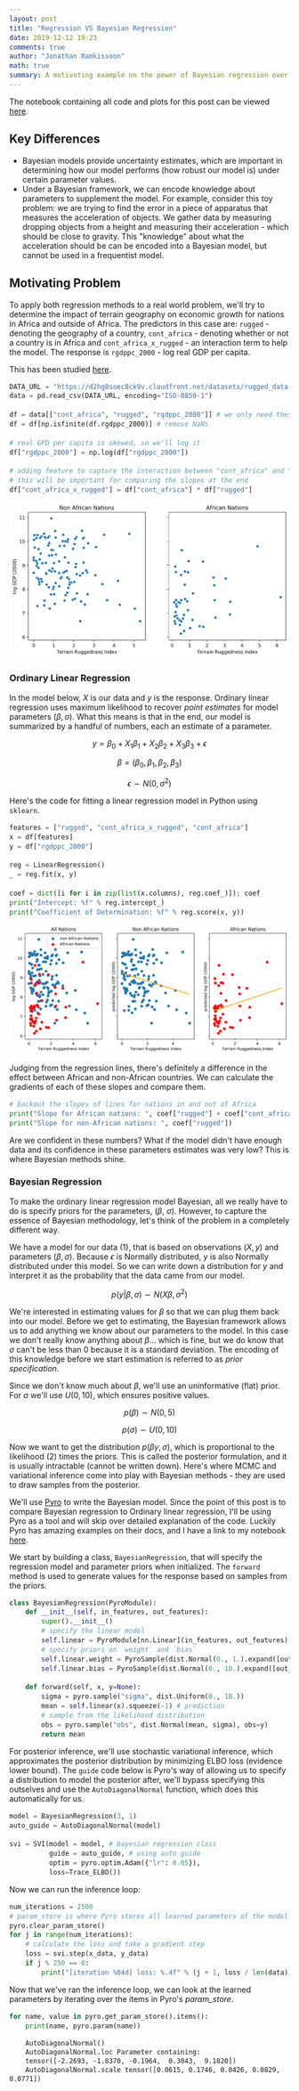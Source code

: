 ```yaml
---
layout: post
title: "Regression VS Bayesian Regression"
date: 2019-12-12 19:23
comments: true
author: "Jonathan Ramkissoon"
math: true
summary: A motivating example on the power of Bayesian regression over simple linear regression.
---
```


The notebook containing all code and plots for this post can be viewed [here](https://nbviewer.jupyter.org/github/jramkiss/jramkiss.github.io/blob/master/_posts/notebooks/regression_VS_bayesian_regression.ipynb).

## Key Differences
- Bayesian models provide uncertainty estimates, which are important in determining how our model performs (how robust our model is) under certain parameter values.
- Under a Bayesian framework, we can encode knowledge about parameters to supplement the model. For example, consider this toy problem: we are trying to find the error in a piece of apparatus that measures the acceleration of objects. We gather data by measuring dropping objects from a height and measuring their acceleration - which should be close to gravity. This "knowledge" about what the acceleration should be can be encoded into a Bayesian model, but cannot be used in a frequentist model.


## Motivating Problem

To apply both regression methods to a real world problem, we'll try to determine the impact of terrain geography on economic growth for nations in Africa and outside of Africa.
The predictors in this case are: `rugged` - denoting the geography of a country, `cont_africa` - denoting whether or not a country is in Africa and `cont_africa_x_rugged` - an interaction term to help the model. The response is `rgdppc_2000` - log real GDP per capita.

This has been studied [here](https://diegopuga.org/papers/rugged.pdf).

```python
DATA_URL = "https://d2hg8soec8ck9v.cloudfront.net/datasets/rugged_data.csv"
data = pd.read_csv(DATA_URL, encoding="ISO-8859-1")

df = data[["cont_africa", "rugged", "rgdppc_2000"]] # we only need these features
df = df[np.isfinite(df.rgdppc_2000)] # remove NaNs

# real GPD per capita is skewed, so we'll log it
df["rgdppc_2000"] = np.log(df["rgdppc_2000"])

# adding feature to capture the interaction between "cont_africa" and "rugged"
# this will be important for comparing the slopes at the end
df["cont_africa_x_rugged"] = df["cont_africa"] * df["rugged"]
```


![](/assets/africa_data_viz.png)
<!--![Figure1](/assets/word2vec_viz.png)-->


### Ordinary Linear Regression

In the model below, $X$ is our data and $y$ is the response. Ordinary linear regression uses maximum likelihood to recover _point estimates_ for model parameters $(\beta, \sigma)$. What this means is that in the end, our model is summarized by a handful of numbers, each an estimate of a parameter.

$$
\begin{equation}
y = \beta_0 + X_1\beta_1 + X_2\beta_2 + X_3\beta_3 + \epsilon
\tag{1}
\end{equation}
$$

$$ \beta = (\beta_0, \beta_1, \beta_2, \beta_3) $$

$$ \epsilon \sim N(0, \sigma^{2}) $$

Here's the code for fitting a linear regression model in Python using `sklearn`.

```python
features = ["rugged", "cont_africa_x_rugged", "cont_africa"]
x = df[features]
y = df["rgdppc_2000"]

reg = LinearRegression()
_ = reg.fit(x, y)

coef = dict([i for i in zip(list(x.columns), reg.coef_)]); coef
print("Intercept: %f" % reg.intercept_)
print("Coefficient of Determination: %f" % reg.score(x, y))
```

![](/assets/linear_regression_fit.png)

Judging from the regression lines, there's definitely a difference in the effect between African and non-African countries. We can calculate the gradients of each of these slopes and compare them.

```python
# backout the slopes of lines for nations in and out of Africa
print("Slope for African nations: ", coef["rugged"] + coef["cont_africa_x_rugged"])
print("Slope for non-African nations: ", coef["rugged"])
```

Are we confident in these numbers? What if the model didn't have enough data and its confidence in these parameters estimates was very low? This is where Bayesian methods shine.

### Bayesian Regression


To make the ordinary linear regression model Bayesian, all we really have to do is specify priors for the parameters, $(\beta$, $\sigma$). However, to capture the essence of Bayesian methodology, let's think of the problem in a completely different way.

We have a model for our data (1), that is based on observations $(X, y)$ and parameters $(\beta, \sigma)$. Because $\epsilon$ is Normally distributed, $y$ is also Normally distributed under this model. So we can write down a distribution for $y$ and interpret it as the probability that the data came from our model.

$$
\begin{equation}
p(y | \beta, \sigma) \sim N (X\beta, \sigma^2)
\tag{2}
\end{equation}
$$

We're interested in estimating values for $\beta$ so that we can plug them back into our model. Before we get to estimating, the Bayesian framework allows us to add anything we know about our parameters to the model. In this case we don't really know anything about $\beta$... which is fine, but we do know that $\sigma$ can't be less than 0 because it is a standard deviation. The encoding of this knowledge before we start estimation is referred to as _prior specification_.

Since we don't know much about $\beta$, we'll use an uninformative (flat) prior. For $\sigma$ we'll use $U(0, 10)$, which ensures positive values.

$$ p(\beta) \sim N(0, 5) $$

$$ p(\sigma) \sim U(0, 10) $$

Now we want to get the distribution $p(\beta  y, \sigma)$, which is proportional to the likelihood (2) times the priors. This is called the posterior formulation, and it is usually intractable (cannot be written down). Here's where MCMC and variational inference come into play with Bayesian methods - they are used to draw samples from the posterior.

We'll use [Pyro](http://pyro.ai) to write the Bayesian model. Since the point of this post is to compare Bayesian regression to Ordinary linear regression, I'll be using Pyro as a tool and will skip over detailed explanation of the code. Luckily Pyro has amazing examples on their docs, and I have a link to my notebook [here](https://nbviewer.jupyter.org/github/jramkiss/jramkiss.github.io/blob/master/_posts/notebooks/regression_VS_bayesian_regression.ipynb).

We start by building a class, `BayesianRegression`, that will specify the regression model and parameter priors when initialized. The `forward` method is used to generate values for the response based on samples from the priors.

```python
class BayesianRegression(PyroModule):
    def __init__(self, in_features, out_features):
        super().__init__()
        # specify the linear model
        self.linear = PyroModule[nn.Linear](in_features, out_features)
        # specify priors on `weight` and `bias`
        self.linear.weight = PyroSample(dist.Normal(0., 1.).expand([out_features, in_features]).to_event(2))
        self.linear.bias = PyroSample(dist.Normal(0., 10.).expand([out_features]).to_event(1))

    def forward(self, x, y=None):
        sigma = pyro.sample("sigma", dist.Uniform(0., 10.))
        mean = self.linear(x).squeeze(-1) # prediction
        # sample from the likelihood distribution
        obs = pyro.sample("obs", dist.Normal(mean, sigma), obs=y)
        return mean
```

For posterior inference, we'll use stochastic variational inference, which approximates the posterior distribution by minimizing ELBO loss (evidence lower bound). The `guide` code below is Pyro's way of allowing us to specify a distribution to model the posterior after, we'll bypass specifying this outselves and use the `AutoDiagonalNormal` function, which does this automatically for us.

```python
model = BayesianRegression(3, 1)
auto_guide = AutoDiagonalNormal(model)

svi = SVI(model = model, # bayesian regression class
          guide = auto_guide, # using auto guide
          optim = pyro.optim.Adam({"lr": 0.05}),
          loss=Trace_ELBO())
```

Now we can run the inference loop:

```python
num_iterations = 2500
# param_store is where Pyro stores all learned parameters of the model
pyro.clear_param_store()
for j in range(num_iterations):
    # calculate the loss and take a gradient step
    loss = svi.step(x_data, y_data)
    if j % 250 == 0:
        print("[iteration %04d] loss: %.4f" % (j + 1, loss / len(data)))
```

Now that we've ran the inference loop, we can look at the learned parameters by iterating over the items in Pyro's _param_store_.

```python
for name, value in pyro.get_param_store().items():
    print(name, pyro.param(name))
```

        AutoDiagonalNormal()
        AutoDiagonalNormal.loc Parameter containing:
        tensor([-2.2693, -1.8370, -0.1964,  0.3043,  9.1820])
        AutoDiagonalNormal.scale tensor([0.0615, 0.1746, 0.0426, 0.0829, 0.0771])
